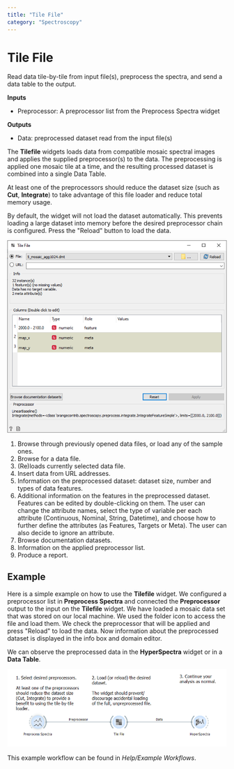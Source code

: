 ```yaml
---
title: "Tile File"
category: "Spectroscopy"
---
```

Tile File
=========

Read data tile-by-tile from input file(s), preprocess the spectra, and send a data table to the output.

**Inputs**

 - Preprocessor: A preprocessor list from the Preprocess Spectra widget

**Outputs**

 - Data: preprocessed dataset read from the input file(s)

The **Tilefile** widgets loads data from compatible mosaic spectral images and applies the supplied
preprocessor(s) to the data. The preprocessing is applied one mosaic tile at a time, and the resulting
processed dataset is combined into a single Data Table.

At least one of the preprocessors should reduce the dataset size (such as **Cut**, **Integrate**) to take
advantage of this file loader and reduce total memory usage.

By default, the widget will not load the dataset automatically. This prevents loading a large dataset into
memory before the desired preprocessor chain is configured. Press the "Reload" button to load the data.

![](/widget-catalog/spectroscopy/images/Tilefile-stamped.png)

1. Browse through previously opened data files, or load any of the sample ones.
2. Browse for a data file.
3. (Re)loads currently selected data file.
4. Insert data from URL addresses.
5. Information on the preprocessed dataset: dataset size, number and types of data features.
6. Additional information on the features in the preprocessed dataset. Features can be edited by double-clicking on them. The user can change the attribute names, select the type of variable per each attribute (Continuous, Nominal, String, Datetime), and choose how to further define the attributes (as Features, Targets or Meta). The user can also decide to ignore an attribute.
7. Browse documentation datasets.
8. Information on the applied preprocessor list.
9. Produce a report.

Example
-------

Here is a simple example on how to use the **Tilefile** widget. We configured a preprocessor list in
**Preprocess Spectra** and connected the **Preprocessor** output to the input on the **Tilefile** widget.
We have loaded a mosaic data set that was stored on our local machine. We used the folder icon to access
the file and load them. We check the preprocessor that will be applied and press "Reload" to load the data.
Now information about the preprocessed dataset is displayed in the info box and domain editor.

We can observe the preprocessed data in the **HyperSpectra** widget or in a **Data Table**.

![](/widget-catalog/spectroscopy/images/Tilefile-Example.png)

This example workflow can be found in *Help/Example Workflows*.